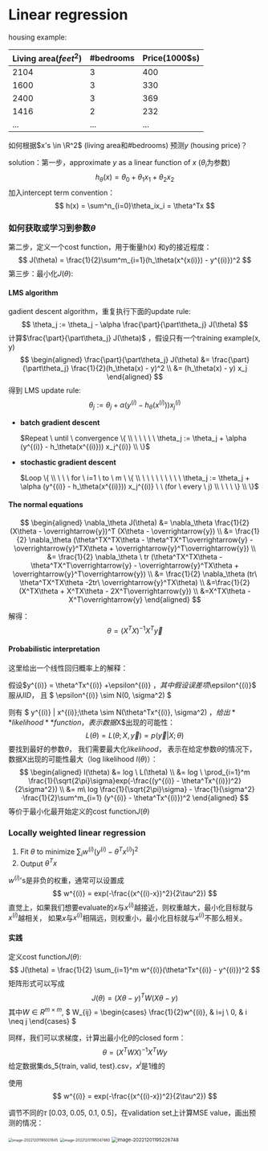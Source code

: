 # Linear regression 

housing example: 

| Living area($feet^2$) | #bedrooms | Price(1000$s) |
| --------------------- | --------- | ------------- |
| 2104                  | 3         | 400           |
| 1600                  | 3         | 330           |
| 2400                  | 3         | 369           |
| 1416                  | 2         | 232           |
| ...                   | ...       | ...           |

如何根据$x's \in \R^2$ (living area和#bedrooms) 预测$y$ (housing price)？

solution：第一步，approximate $y$ as a linear function of $x$  ($\theta_i$为参数)
$$
h_\theta(x) = \theta_0 + \theta_1x_1 + \theta_2x_2
$$
加入intercept term convention：
$$
h(x) = \sum^n_{i=0}\theta_ix_i = \theta^Tx
$$

### 如何获取或学习到参数$\theta$

第二步，定义一个cost function，用于衡量h(x) 和y的接近程度：
$$
J(\theta) = \frac{1}{2}\sum^m_{i=1}(h_\theta(x^{x(i)}) - y^{(i)})^2
$$
第三步：最小化$J(\theta)$:

#### LMS algorithm

gadient descent algorithm，重复执行下面的update rule:
$$
\theta_j := \theta_j - \alpha \frac{\part}{\part\theta_j} J(\theta)
$$
计算$\frac{\part}{\part\theta_j} J(\theta)$ ，假设只有一个training example(x, y)
$$
\begin{aligned}
\frac{\part}{\part\theta_j} J(\theta) &= \frac{\part}{\part\theta_j} \frac{1}{2}(h_\theta(x) - y)^2 \\
&= (h_\theta(x) - y) x_j
\end{aligned}
$$
得到 LMS update rule:
$$
\theta_j := \theta_j + \alpha (y^{(i)} - h_\theta(x^{(i)})) x_j^{(i)}
$$

- **batch gradient descent**

  $Repeat \ until \ convergence \{ \\
  \ \ \ \ \ \theta_j := \theta_j + \alpha (y^{(i)} - h_\theta(x^{(i)})) x_j^{(i)} \\ \}$

  

- **stochastic gradient descent**

  $Loop  \{  \\ \ \ \ for \ i=1 \ to \ m \ \{ \\ \ \ \ \ \ \ \ \ \  \theta_j := \theta_j + \alpha (y^{(i)} - h_\theta(x^{(i)})) x_j^{(i)} \ \ (for \ every \ j) \\ \ \ \  \} \\ \}$

  

#### The normal equations

$$
\begin{aligned}
\nabla_\theta J(\theta) &= \nabla_\theta \frac{1}{2} (X\theta - \overrightarrow{y})^T (X\theta - \overrightarrow{y}) \\
&= \frac{1}{2} \nabla_\theta (\theta^TX^TX\theta - \theta^TX^T\overrightarrow{y} - \overrightarrow{y}^TX\theta + \overrightarrow{y}^T\overrightarrow{y}) \\
&= \frac{1}{2} \nabla_\theta \ tr (\theta^TX^TX\theta - \theta^TX^T\overrightarrow{y} - \overrightarrow{y}^TX\theta + \overrightarrow{y}^T\overrightarrow{y}) \\
&= \frac{1}{2} \nabla_\theta (tr\ \theta^TX^TX\theta -2tr\ \overrightarrow{y}^TX\theta) \\
&=\frac{1}{2} (X^TX\theta + X^TX\theta - 2X^T\overrightarrow{y}) \\
&=X^TX\theta - X^T\overrightarrow{y}
\end{aligned}
$$

解得：
$$
\theta = (X^TX)^{-1} X^T \overrightarrow{y}
$$




#### Probabilistic interpretation

这里给出一个线性回归概率上的解释：

假设$y^{(i)} = \theta^Tx^{(i)} +\epsilon^{(i)} $，其中假设误差项$\epsilon^{(i)}$ 服从$IID$， 且 $ \epsilon^{(i)} \sim N(0, \sigma^2)  $ 

则有 $ y^{(i)} | x^{(i)};\theta \sim N(\theta^Tx^{(i)}, \sigma^2) $， 给出**likelihood** function， 表示数据$X$出现的可能性：
$$
L(\theta) = L(\theta; X, \overrightarrow{y}) = p(\overrightarrow{y}|X;\theta)
$$
要找到最好的参数$\theta$， 我们需要最大化$likelihood$， 表示在给定参数$\theta$的情况下，数据X出现的可能性最大（log likelihood $l(\theta)$）：
$$
\begin{aligned}
l(\theta) &= log \ L(\theta) \\ 
&= log \ \prod_{i=1}^m \frac{1}{\sqrt{2\pi}\sigma}exp(-\frac{(y^{(i)} - \theta^Tx^{(i)})^2}{2\sigma^2}) \\
&= m\ log \frac{1}{\sqrt{2\pi}\sigma} - \frac{1}{\sigma^2}·\frac{1}{2}\sum^m_{i=1} (y^{(i)} - \theta^Tx^{(i)})^2
\end{aligned}
$$
等价于最小化最开始定义的cost function$J(\theta)$



### Locally weighted linear regression

1. Fit $\theta$ to minimize $\sum_{i} w^{(i)} (y^{(i)} - \theta^Tx^{(i)})^2$
2. Output $\theta^T x$

$w^{(i)}$'s是非负的权重，通常可以设置成
$$
w^{(i)} = exp(-\frac{(x^{(i)-x})^2}{2\tau^2})
$$
直觉上，如果我们想要evaluate的$x$与$x^{(i)}$越接近，则权重越大，最小化目标就与$x^{(i)}$越相关， 如果$x$与$x^{(i)}$相隔远，则权重小，最小化目标就与$x^{(i)}$不那么相关。



#### 实践

定义cost function$J(\theta)$:
$$
J(\theta) = \frac{1}{2} \sum_{i=1}^m w^{(i)}(\theta^Tx^{(i)} - y^{(i)})^2
$$
矩阵形式可以写成
$$
J(\theta) = (X\theta - y)^T W (X\theta - y)
$$
其中$W \in R^{m\times m}$, $  W_{ij} =    \begin{cases}      \frac{1}{2}w^{(i)},  & i=j \\      0, & i \neq j   \end{cases} $

同样，我们可以求梯度，计算出最小化$\theta$的closed form：
$$
\theta = (X^TWX)^{-1}X^TWy
$$
给定数据集ds_5{train, valid, test}.csv，$x^{i}$是1维的

使用
$$
w^{(i)} = exp(-\frac{(x^{(i)-x})^2}{2\tau^2})
$$

调节不同的$\tau$ [0.03, 0.05, 0.1, 0.5]，在validation set上计算MSE value，画出预测的情况：

<img src="C:\Users\LWQ\AppData\Roaming\Typora\typora-user-images\image-20221201195001845.png" alt="image-20221201195001845" style="zoom: 50%;" />

<img src="C:\Users\LWQ\AppData\Roaming\Typora\typora-user-images\image-20221201195047460.png" alt="image-20221201195047460" style="zoom:50%;" />

<img src="C:\Users\LWQ\AppData\Roaming\Typora\typora-user-images\image-20221201195226748.png" alt="image-20221201195226748" style="zoom: 67%;" />